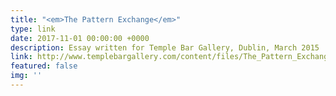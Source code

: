 ```yaml
---
title: "<em>The Pattern Exchange</em>"
type: link
date: 2017-11-01 00:00:00 +0000
description: Essay written for Temple Bar Gallery, Dublin, March 2015
link: http://www.templebargallery.com/content/files/The_Pattern_Exchange_Essay_R_ODwyer.pdf
featured: false
img: ''
---
```

